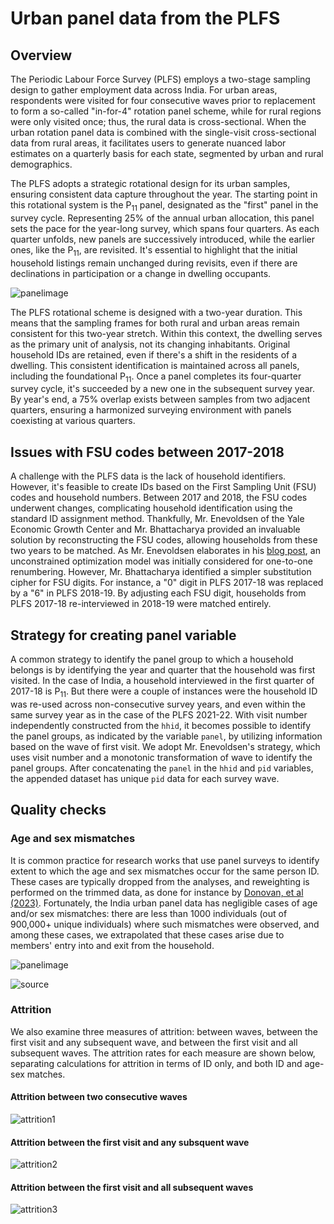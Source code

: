 # Urban panel data from the PLFS

## Overview
The Periodic Labour Force Survey (PLFS) employs a two-stage sampling design to gather employment data across India. For urban areas, respondents were visited for four consecutive waves prior to replacement to form a so-called "in-for-4" rotation panel scheme, while for rural regions were only visited once; thus, the rural data is cross-sectional. When the urban rotation panel data is combined with the single-visit cross-sectional data from rural areas, it facilitates users to generate nuanced labor estimates on a quarterly basis for each state, segmented by urban and rural demographics.

The PLFS adopts a strategic rotational design for its urban samples, ensuring consistent data capture throughout the year. The starting point in this rotational system is the P<sub>11</sub> panel, designated as the "first" panel in the survey cycle. Representing 25% of the annual urban allocation, this panel sets the pace for the year-long survey, which spans four quarters. As each quarter unfolds, new panels are successively introduced, while the earlier ones, like the P<sub>11</sub>, are revisited. It's essential to highlight that the initial household listings remain unchanged during revisits, even if there are declinations in participation or a change in dwelling occupants.

![panelimage](utilities/panel_india.PNG)

The PLFS rotational scheme is designed with a two-year duration. This means that the sampling frames for both rural and urban areas remain consistent for this two-year stretch. Within this context, the dwelling serves as the primary unit of analysis, not its changing inhabitants. Original household IDs are  retained, even if there's a shift in the residents of a dwelling. This consistent identification is maintained across all panels, including the foundational P<sub>11</sub>. Once a panel completes its four-quarter survey cycle, it's succeeded by a new one in the subsequent survey year. By year's end, a 75% overlap exists between samples from two adjacent quarters, ensuring a harmonized surveying environment with panels coexisting at various quarters. 

## Issues with FSU codes between 2017-2018

A challenge with the PLFS data is the lack of household identifiers. However, it's feasible to create IDs based on the First Sampling Unit (FSU) codes and household numbers. Between 2017 and 2018, the FSU codes underwent changes, complicating household identification using the standard ID assignment method. Thankfully, Mr. Enevoldsen of the Yale Economic Growth Center and Mr. Bhattacharya provided an invaluable solution by reconstructing the FSU codes, allowing households from these two years to be matched. As Mr. Enevoldsen elaborates in his [blog post](https://egc.yale.edu/about/perspectives/filling-gaps-indias-official-labor-force-survey-constructing-urban-panel), an unconstrained optimization model was initially considered for one-to-one renumbering. However, Mr. Bhattacharya identified a simpler substitution cipher for FSU digits. For instance, a "0" digit in PLFS 2017-18 was replaced by a "6" in PLFS 2018-19. By adjusting each FSU digit, households from PLFS 2017-18 re-interviewed in 2018-19 were matched entirely.


## Strategy for creating panel variable

A common strategy to identify the panel group to which a household belongs is by identifying the year and quarter that the household was first visited. In the case of India, a household interviewed in the first quarter of 2017-18 is P<sub>11</sub>. But there were a couple of instances were the household ID was re-used across non-consecutive survey years, and even within the same survey year as in the case of the PLFS 2021-22. With visit number independently constructed from the `hhid`, it becomes possible to identify the panel groups, as indicated by the variable `panel`, by utilizing information based on the wave of first visit. We adopt Mr. Enevoldsen's strategy, which uses visit number and a monotonic transformation of wave to identify the panel groups. After concatenating the `panel` in the `hhid` and `pid` variables, the appended dataset has unique `pid` data for each survey wave.


## Quality checks

### Age and sex mismatches

It is common practice for research works that use panel surveys to identify extent to which the age and sex mismatches occur for the same person ID. These cases are typically dropped from the analyses, and reweighting is performed on the trimmed data, as done for instance by [Donovan, et al (2023)](https://academic.oup.com/qje/article-abstract/138/4/2287/7181328). Fortunately, the India urban panel data has negligible cases of age and/or sex mismatches: there are less than 1000 individuals (out of 900,000+ unique individuals) where such mismatches were observed, and among these cases, we extrapolated that these cases arise due to members' entry into and exit from the household. 

![panelimage](utilities/age_sex_matches.png)

![source](utilities/source_mismatches.png)


### Attrition

We also examine three measures of attrition: between waves, between the first visit and any subsequent wave, and between the first visit and all subsequent waves. The attrition rates for each measure are shown below, separating calculations for attrition in terms of ID only, and both ID and age-sex matches. 

#### Attrition between two consecutive waves
![attrition1](utilities/attrition_consecutive_waves.png)

#### Attrition between the first visit and any subsquent wave
![attrition2](utilities/attrition_any_wave.png)

#### Attrition between the first visit and all subsequent waves
![attrition3](utilities/attrition_all_waves.png)




